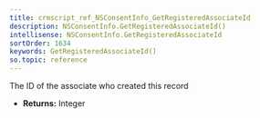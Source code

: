 ```yaml
---
title: crmscript_ref_NSConsentInfo_GetRegisteredAssociateId
description: NSConsentInfo.GetRegisteredAssociateId()
intellisense: NSConsentInfo.GetRegisteredAssociateId
sortOrder: 1634
keywords: GetRegisteredAssociateId()
so.topic: reference
---
```



The ID of the associate who created this record



* **Returns:** Integer


